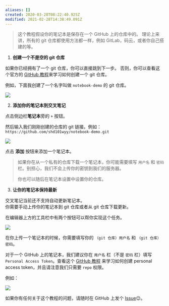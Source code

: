 ```yaml
---
aliases: []
created: 2020-03-28T08:22:40.925Z
modified: 2021-02-28T14:38:49.091Z
---
```

> 这个教程假设你的笔记本是保存在一个 GitHub 上的仓库中的。
> 理论上来讲，所有的 git 仓库都使用方法都一样，例如 GitLab，码云，或者你自己搭建的等。

1. **创建一个不是空的 git 仓库**

如果你已经拥有了一个 git 仓库，你可以直接跳到下一步。
否则，你可以查看这个官方的 [GitHub 教程](https://help.github.com/en/github/getting-started-with-github/create-a-repo)来学习如何创建一个 git 仓库。

例如，下面我创建了一个名字叫做 `notebook-demo` 的 git 仓库。

![](https://i.loli.net/2020/03/28/nuEUtBbsKl8pIZS.png)

2. **添加你的笔记本到交叉笔记**

点击侧边栏**笔记本**旁的 `+` 按钮。

然后输入我们刚刚创建的仓库的 git 链接。例如：
`https://github.com/shd101wyy/notebook-demo.git`

![](https://i.loli.net/2020/03/28/7v9k4STNX81r3OW.png)

点击 **添加** 按钮来添加一个笔记本。

> 如果你在从一个私有的仓库下载一个笔记本，你可能需要填写 `用户名` 和 `密码` 栏。别担心，我们不会上传你的密钥到我们的服务器。
>
> 你也可以随后在笔记本设置中设置你的仓库。

3. **让你的笔记本保持最新**

交叉笔记当前还不支持自动更新笔记本。  
你需要手动上传你的笔记本到 git 仓库或者从 git 仓库下载更新。

在编辑器上方的工具栏中有两个按钮可以帮你实现这个任务。

![](https://i.loli.net/2020/03/28/UPgbTWtAsnDHurd.png)

在你上传一个笔记本的时候，你需要填写你的 `（git 仓库）用户名` 和 `（git 仓库）密码`。

对于一个 GitHub 上的笔记本，我们建议你在 `用户名` 栏（不是 `密码` 栏）填写 `Personal Access Token`。查看这个 [GitHub 教程](https://help.github.com/en/github/authenticating-to-github/creating-a-personal-access-token-for-the-command-line) 来学习如何创建 personal access token，并且请注意我们只需要 `repo` 权限。

例如：

![](https://i.loli.net/2020/03/28/i43xKVZEQwptc56.png)

如果你有任何关于这个教程的问题，请随时在 GitHub 上发个 [Issue](https://github.com/0xGG/crossnote/issues)😉。

